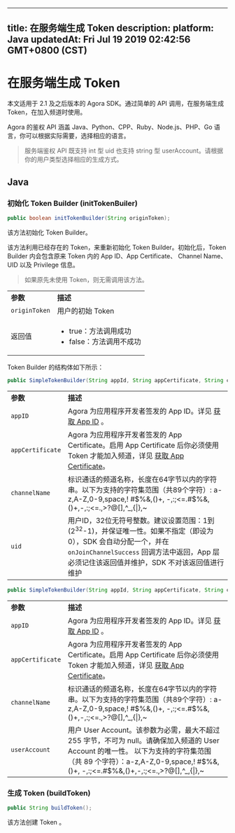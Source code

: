 
---
title: 在服务端生成 Token
description: 
platform: Java
updatedAt: Fri Jul 19 2019 02:42:56 GMT+0800 (CST)
---
# 在服务端生成 Token
本文适用于 2.1 及之后版本的 Agora SDK。通过简单的 API 调用，在服务端生成 Token，在加入频道时使用。

Agora 的鉴权 API 涵盖 Java、Python、CPP、Ruby、Node.js、PHP、Go 语言，你可以根据实际需要，选择相应的语言。

> 服务端鉴权 API 既支持 int 型 uid 也支持 string 型 userAccount。请根据你的用户类型选择相应的生成方式。

## Java

### 初始化 Token Builder \(initTokenBuiler\)

```java
public boolean initTokenBuilder(String originToken);
```

该方法初始化 Token Builder。

该方法利用已经存在的 Token，来重新初始化 Token Builder。初始化后，Token Builder 内会包含原来 Token 内的 App ID、App Certificate、 Channel Name、UID 以及 Privilege 信息。

> 如果原先未使用 Token，则无需调用该方法。

<table>
<colgroup>
<col/>
<col/>
</colgroup>
<tbody>
<tr><td><strong>参数</strong></td>
<td><strong>描述</strong></td>
</tr>
<tr><td><code>originToken</code></td>
<td>用户的初始 Token</td>
</tr>
<tr><td>返回值</td>
<td><ul>
<li>true：方法调用成功</li>
<li>false：方法调用不成功</li>
</ul>
</td>
</tr>
</tbody>
</table>

Token Builder 的结构体如下所示：

```java
public SimpleTokenBuilder(String appId, String appCertificate, String channelName, int uid);
```

<table>
<colgroup>
<col/>
<col/>
</colgroup>
<tbody>
<tr><td><strong>参数</strong></td>
<td><strong>描述</strong></td>
</tr>
<tr><td><code>appID</code></td>
<td>Agora 为应用程序开发者签发的 App ID。详见 <a href="../../cn/Voice/token.md"><span>获取 App ID</span></a> 。</td>
</tr>
<tr><td><code>appCertificate</code></td>
<td>Agora 为应用程序开发者签发的 App Certificate。启用 App Certificate 后你必须使用 Token 才能加入频道，详见 <a href="../../cn/Voice/token.md"><span>获取 App Certificate</span></a>。</td>
</tr>
<tr><td><code>channelName</code></td>
<td>标识通话的频道名称，长度在64字节以内的字符串。以下为支持的字符集范围（共89个字符）: a-z,A-Z,0-9,space,! #$%&amp;,()+, -,:;&lt;=.#$%&amp;,()+,-,:;&lt;=.,&gt;?@[],^_,{|},~</td>
</tr>
<tr><td><code>uid</code></td>
	<td>用户ID，32位无符号整数。建议设置范围：1到 (2<sup>32</sup>-1)，并保证唯一性。如果不指定（即设为0），SDK 会自动分配一个，并在 <code>onJoinChannelSuccess</code> 回调方法中返回，App 层必须记住该返回值并维护，SDK 不对该返回值进行维护</td>
</tr>
</tbody>
</table>

```java
public SimpleTokenBuilder(String appId, String appCertificate, String channelName, String userAccount);
```

<table>
<colgroup>
<col/>
<col/>
</colgroup>
<tbody>
<tr><td><strong>参数</strong></td>
<td><strong>描述</strong></td>
</tr>
<tr><td><code>appID</code></td>
<td>Agora 为应用程序开发者签发的 App ID。详见 <a href="../../cn/Voice/token.md"><span>获取 App ID</span></a> 。</td>
</tr>
<tr><td><code>appCertificate</code></td>
<td>Agora 为应用程序开发者签发的 App Certificate。启用 App Certificate 后你必须使用 Token 才能加入频道，详见 <a href="../../cn/Voice/token.md"><span>获取 App Certificate</span></a>。</td>
</tr>
<tr><td><code>channelName</code></td>
<td>标识通话的频道名称，长度在64字节以内的字符串。以下为支持的字符集范围（共89个字符）: a-z,A-Z,0-9,space,! #$%&amp;,()+, -,:;&lt;=.#$%&amp;,()+,-,:;&lt;=.,&gt;?@[],^_,{|},~</td>
</tr>
<tr><td><code>userAccount</code></td>
<td>用户 User Account。该参数为必需，最大不超过 255 字节，不可为 null。请确保加入频道的 User Account 的唯一性。 以下为支持的字符集范围（共 89 个字符）：a-z,A-Z,0-9,space,! #$%&amp;,()+, -,:;&lt;=.#$%&amp;,()+,-,:;&lt;=.,&gt;?@[],^_,{|},~</td>
</tr>
</tbody>
</table>


### 生成 Token \(buildToken\)

```java
public String buildToken();
```

该方法创建 Token 。




